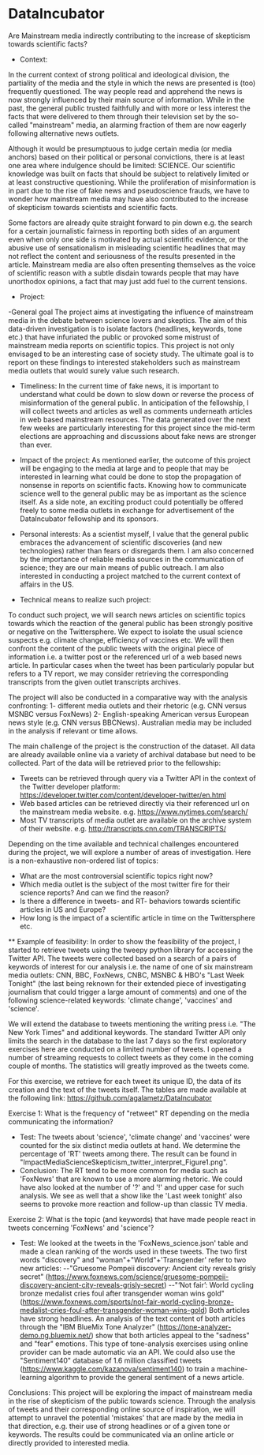 # DataIncubator



Are Mainstream media indirectly contributing to the increase of skepticism towards scientific facts?

* Context:

In the current context of strong political and ideological division, the partiality of the media and the style in which the news are presented is (too) frequently questioned. The way people read and apprehend the news is now strongly influenced by their main source of information. While in the past, the general public trusted faithfully and with more or less interest the facts that were delivered to them through their television set by the so-called "mainstream" media, an alarming fraction of them are now eagerly following alternative news outlets.

Although it would be presumptuous to judge certain media (or media anchors) based on their political or personal convictions, there is at least one area where indulgence should be limited: SCIENCE. Our scientific knowledge was built on facts that should be subject to relatively limited or at least constructive questioning. While the proliferation of misinformation is in part due to the rise of fake news and pseudoscience frauds, we have to wonder how mainstream media may have also contributed to the increase of skepticism towards scientists and scientific facts.

Some factors are already quite straight forward to pin down e.g. the search for a certain journalistic fairness in reporting both sides of an argument even when only one side is motivated by actual scientific evidence, or the abusive use of sensationalism in misleading scientific headlines that may not reflect the content and seriousness of the results presented in the article. Mainstream media are also often presenting themselves as the voice of scientific reason with a subtle disdain towards people that may have unorthodox opinions, a fact that may just add fuel to the current tensions. 

* Project:

-General goal
The project aims at investigating the influence of mainstream media in the debate between science lovers and skeptics. The aim of this data-driven investigation is to isolate factors (headlines, keywords, tone etc.) that have infuriated the public or provoked some mistrust of mainstream media reports on scientific topics. This project is not only envisaged to be an interesting case of society study. The ultimate goal is to report on these findings to interested stakeholders such as mainstream media outlets that would surely value such research. 

- Timeliness: 
In the current time of fake news, it is important to understand what could be down to slow down or reverse the process of misinformation of the general public. In anticipation of the fellowship, I will collect tweets and articles as well as comments underneath articles in web based mainstream resources. The data generated over the next few weeks are particularly interesting for this project since the mid-term elections are approaching and discussions about fake news are stronger than ever.

- Impact of the project: 
As mentioned earlier, the outcome of this project will be engaging to the media at large and to people that may be interested in learning what could be done to stop the propagation of nonsense in reports on scientific facts. Knowing how to communicate science well to the general public may be as important as the science itself. As a side note, an exciting product could potentially be offered freely to some media outlets in exchange for advertisement of the DataIncubator fellowship and its sponsors.

- Personal interests: 
As a scientist myself, I value that the general public embraces the advancement of scientific discoveries (and new technologies) rather than fears or disregards them. I am also concerned by the importance of reliable media sources in the communication of science; they are our main means of public outreach. I am also interested in conducting a project matched to the current context of affairs in the US.

- Technical means to realize such project:

To conduct such project, we will search news articles on scientific topics towards which the reaction of the general public has been strongly positive or negative on the Twittersphere. We expect to isolate the usual science suspects e.g. climate change, efficiency of vaccines etc. We will then confront the content of the public tweets with the original piece of information i.e. a twitter post or the referenced url of a web based news article. In particular cases when the tweet has been particularly popular but refers to a TV report, we may consider retrieving the corresponding transcripts from the given outlet transcripts archives.

The project will also be conducted in a comparative way with the analysis confronting: 
1- different media outlets and their rhetoric (e.g. CNN versus MSNBC versus FoxNews)
2- English-speaking American versus European news style (e.g. CNN versus BBCNews). Australian media may be included in the analysis if relevant or time allows.

The main challenge of the project is the construction of the dataset. All data are already available online via a variety of archival database but need to be collected. Part of the data will be retrieved prior to the fellowship:
- Tweets can be retrieved through query via a Twitter API in the context of the Twitter developer platform:
https://developer.twitter.com/content/developer-twitter/en.html 
- Web based articles can be retrieved directly via their referenced url on the mainstream media website.
e.g. https://www.nytimes.com/search/
- Most TV transcripts of media outlet are available on the archive system of their website. 
e.g. http://transcripts.cnn.com/TRANSCRIPTS/

Depending on the time available and technical challenges encountered during the project, we will explore a number of areas of investigation. Here is a non-exhaustive non-ordered list of topics:
- What are the most controversial scientific topics right now?
- Which media outlet is the subject of the most twitter fire for their science reports? And can we find the reason?
- Is there a difference in tweets- and RT- behaviors towards scientific articles in US and Europe?
- How long is the impact of a scientific article in time on the Twittersphere etc.

** Example of feasibility:
In order to show the feasibility of the project, I started to retrieve tweets using the tweepy python library for accessing the Twitter API. The tweets were collected based on a search of a pairs of keywords of interest for our analysis i.e. the name of one of six mainstream media outlets: CNN, BBC, FoxNews, CNBC, MSNBC & HBO's "Last Week Tonight" (the last being reknown for their extended piece of investigating journalism that could trigger a large amount of comments) and one of the following science-related keywords: 'climate change', 'vaccines' and 'science'. 

We will extend the database to tweets mentioning the writing press i.e. "The New York Times" and additional keywords. The standard Twitter API only limits the search in the database to the last 7 days so the first exploratory exercises here are conducted on a limited number of tweets. I opened a number of streaming requests to collect tweets as they come in the coming couple of months. The statistics will greatly improved as the tweets come.

For this exercise, we retrieve for each tweet its unique ID, the data of its creation and the text of the tweets itself. The tables are made available at the following link: https://github.com/agalametz/DataIncubator

Exercise 1: What is the frequency of "retweet" RT depending on the media communicating the information? 
- Test: The tweets about 'science', 'climate change' and 'vaccines' were counted for the six distinct media outlets at hand. We determine the percentage of 'RT' tweets among there. The result can be found in "ImpactMediaScienceSkepticism_twitter_interpret_Figure1.png".  
- Conclusion: The RT tend to be more common for media such as 'FoxNews' that are known to use a more alarming rhetoric. We could have also looked at the number of '?' and '!' and upper case for such analysis. We see as well that a show like the 'Last week tonight' also seems to provoke more reaction and follow-up than classic TV media.

Exercise 2: What is the topic (and keywords) that have made people react in tweets concerning 'FoxNews' and 'science'?
- Test: We looked at the tweets in the 'FoxNews_science.json' table and made a clean ranking of the words used in these tweets. The two first words "discovery" and "woman"+"World"+'Transgender' refer to two new articles: 
--"Gruesome Pompeii discovery: Ancient city reveals grisly secret" (https://www.foxnews.com/science/gruesome-pompeii-discovery-ancient-city-reveals-grisly-secret)
--"‘Not fair’: World cycling bronze medalist cries foul after transgender woman wins gold" (https://www.foxnews.com/sports/not-fair-world-cycling-bronze-medalist-cries-foul-after-transgender-woman-wins-gold)
Both articles have strong headlines. An analysis of the text content of both articles through the "IBM BlueMix Tone Analyzer" (https://tone-analyzer-demo.ng.bluemix.net/) show that both articles appeal to the "sadness" and "fear" emotions. This type of tone-analysis exercises using online provider can be made automatic via an API. We could also use the "Sentiment140" database of 1.6 million classified tweets (https://www.kaggle.com/kazanova/sentiment140) to train a machine-learning algorithm to provide the general sentiment of a news article.

Conclusions: 
This project will be exploring the impact of mainstream media in the rise of skepticism of the public towards science. Through the analysis of tweets and their corresponding online source of inspiration, we will attempt to unravel the potential 'mistakes' that are made by the media in that direction, e.g. their use of strong headlines or of a given tone or keywords. The results could be communicated via an online article or directly provided to interested media.

